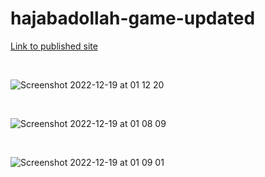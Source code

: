 # hajabadollah-game-updated

[Link to published site](https://annaaxelsson051.github.io/hajabadollah-game-updated/)

</br>

![Screenshot 2022-12-19 at 01 12 20](https://user-images.githubusercontent.com/103879144/208326924-5f1232df-e2e2-434b-b7bf-c789d48d9b31.png)


</br>

![Screenshot 2022-12-19 at 01 08 09](https://user-images.githubusercontent.com/103879144/208326801-75c71cd9-d30b-4a17-bc68-1265ed93ccbf.png)

</br>

![Screenshot 2022-12-19 at 01 09 01](https://user-images.githubusercontent.com/103879144/208326807-44d0b743-edf9-4214-996c-9f8810397a2f.png)

